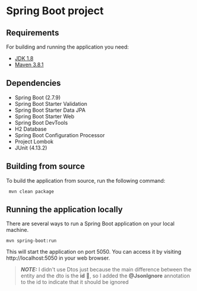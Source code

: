 # Spring Boot project

## Requirements

For building and running the application you need:

- [JDK 1.8](http://www.oracle.com/technetwork/java/javase/downloads/jdk8-downloads-2133151.html)
- [Maven 3.8.1](https://maven.apache.org)

## Dependencies

- Spring Boot (2.7.9)
- Spring Boot Starter Validation
- Spring Boot Starter Data JPA
- Spring Boot Starter Web
- Spring Boot DevTools
- H2 Database
- Spring Boot Configuration Processor
- Project Lombok
- JUnit (4.13.2)

## Building from source

To build the application from source, run the following command:

```shell
 mvn clean package
```

## Running the application locally

There are several ways to run a Spring Boot application on your local machine.

```shell
mvn spring-boot:run
```

This will start the application on port 5050. You can access it by visiting http://localhost:5050 in your web browser.

> **_NOTE:_**  I didn't use Dtos just because the main difference between the entity and the dto is the **id** 🙂, so I added the **@JsonIgnore** annotation to the id to indicate that it should be ignored
